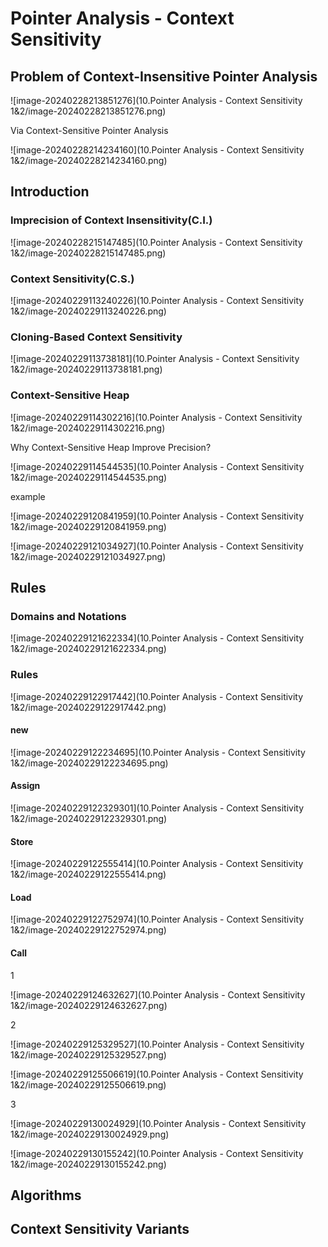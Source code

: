 # Pointer Analysis - Context Sensitivity

## Problem of Context-Insensitive Pointer Analysis

![image-20240228213851276](10.Pointer Analysis - Context Sensitivity 1&2/image-20240228213851276.png)

Via Context-Sensitive Pointer Analysis

![image-20240228214234160](10.Pointer Analysis - Context Sensitivity 1&2/image-20240228214234160.png)

## Introduction

### Imprecision of Context Insensitivity(C.I.)

![image-20240228215147485](10.Pointer Analysis - Context Sensitivity 1&2/image-20240228215147485.png)

### Context Sensitivity(C.S.)

![image-20240229113240226](10.Pointer Analysis - Context Sensitivity 1&2/image-20240229113240226.png)

### Cloning-Based Context Sensitivity

![image-20240229113738181](10.Pointer Analysis - Context Sensitivity 1&2/image-20240229113738181.png)

### Context-Sensitive Heap

![image-20240229114302216](10.Pointer Analysis - Context Sensitivity 1&2/image-20240229114302216.png)

Why Context-Sensitive Heap Improve Precision?

![image-20240229114544535](10.Pointer Analysis - Context Sensitivity 1&2/image-20240229114544535.png)

example

![image-20240229120841959](10.Pointer Analysis - Context Sensitivity 1&2/image-20240229120841959.png)

![image-20240229121034927](10.Pointer Analysis - Context Sensitivity 1&2/image-20240229121034927.png)

## Rules

### Domains and Notations

![image-20240229121622334](10.Pointer Analysis - Context Sensitivity 1&2/image-20240229121622334.png)

### Rules

![image-20240229122917442](10.Pointer Analysis - Context Sensitivity 1&2/image-20240229122917442.png)

#### new

![image-20240229122234695](10.Pointer Analysis - Context Sensitivity 1&2/image-20240229122234695.png)

#### Assign

![image-20240229122329301](10.Pointer Analysis - Context Sensitivity 1&2/image-20240229122329301.png)

#### Store

![image-20240229122555414](10.Pointer Analysis - Context Sensitivity 1&2/image-20240229122555414.png)

#### Load

![image-20240229122752974](10.Pointer Analysis - Context Sensitivity 1&2/image-20240229122752974.png)

#### Call

1

![image-20240229124632627](10.Pointer Analysis - Context Sensitivity 1&2/image-20240229124632627.png)

2

![image-20240229125329527](10.Pointer Analysis - Context Sensitivity 1&2/image-20240229125329527.png)

![image-20240229125506619](10.Pointer Analysis - Context Sensitivity 1&2/image-20240229125506619.png)

3

![image-20240229130024929](10.Pointer Analysis - Context Sensitivity 1&2/image-20240229130024929.png)

![image-20240229130155242](10.Pointer Analysis - Context Sensitivity 1&2/image-20240229130155242.png)



## Algorithms



## Context Sensitivity Variants

















































